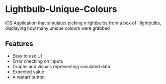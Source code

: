 # Lightbulb-Unique-Colours
iOS Application that simulates picking n lightbulbs from a box of i lightbulbs, displaying how many unique colours were grabbed


## Features

- Easy to use UI
- Error checking on inputs
- Graphs and visuals representing simulated data
- Expected value
- A restart button




